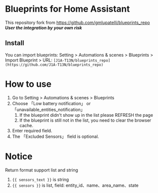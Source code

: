 # Blueprints for Home Assistant
This repository fork from https://github.com/gmlupatelli/blueprints_repo
***User the integration by your own risk***

## Install

You can import blueprints: Setting > Automations & scenes > Blueprints > Import Blueprint > URL: `[J1A-T13N/blueprints_repo](https://github.com/J1A-T13N/blueprints_repo)`

# How to use

1. Go to Setting > Automations & scenes > Blueprints
2. Choose 「Low battery notification」 or 「unavailable_entities_notification」
   1. If the blueprint didn't show up in the list please REFRESH the page
   2. If the blueprint is still not in the list, you need to clear the browser cache.
2. Enter required field.
3. The 「Excluded Sensors」 field is optional.

# Notice
Return format support list and string
1. `{{ sensors_text }}` is string
2. `{{ sensors }}` is list, field: entity_id、name、area_name、state
